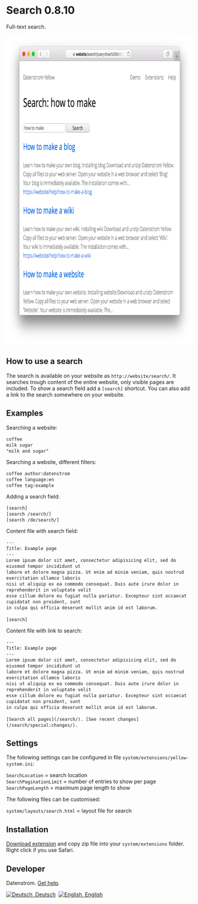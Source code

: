 Search 0.8.10
=============
Full-text search.

<p align="center"><img src="search-screenshot.png?raw=true" width="795" height="836" alt="Screenshot"></p>

## How to use a search

The search is available on your website as `http://website/search/`. It searches trough content of the entire website, only visible pages are included. To show a search field add a `[search]` shortcut. You can also add a link to the search somewhere on your website.

## Examples

Searching a website:

    coffee
    milk sugar
    "milk and sugar"

Searching a website, different filters:

    coffee author:datenstrom
    coffee language:en
    coffee tag:example

Adding a search field:

    [search]
    [search /search/]
    [search /de/search/]

Content file with search field:

    ---
    Title: Example page
    ---
    Lorem ipsum dolor sit amet, consectetur adipisicing elit, sed do eiusmod tempor incididunt ut 
    labore et dolore magna pizza. Ut enim ad minim veniam, quis nostrud exercitation ullamco laboris 
    nisi ut aliquip ex ea commodo consequat. Duis aute irure dolor in reprehenderit in voluptate velit 
    esse cillum dolore eu fugiat nulla pariatur. Excepteur sint occaecat cupidatat non proident, sunt 
    in culpa qui officia deserunt mollit anim id est laborum.

    [search]

Content file with link to search:

    ---
    Title: Example page
    ---
    Lorem ipsum dolor sit amet, consectetur adipisicing elit, sed do eiusmod tempor incididunt ut 
    labore et dolore magna pizza. Ut enim ad minim veniam, quis nostrud exercitation ullamco laboris 
    nisi ut aliquip ex ea commodo consequat. Duis aute irure dolor in reprehenderit in voluptate velit 
    esse cillum dolore eu fugiat nulla pariatur. Excepteur sint occaecat cupidatat non proident, sunt 
    in culpa qui officia deserunt mollit anim id est laborum.

    [Search all pages](/search/). [See recent changes](/search/special:changes/).

## Settings

The following settings can be configured in file `system/extensions/yellow-system.ini`:

`SearchLocation` = search location  
`SearchPaginationLimit` = number of entries to show per page  
`SearchPageLength` = maximum page length to show  

The following files can be customised:

`system/layouts/search.html` = layout file for search  

## Installation

[Download extension](https://github.com/datenstrom/yellow-extensions/raw/master/zip/search.zip) and copy zip file into your `system/extensions` folder. Right click if you use Safari.

## Developer

Datenstrom. [Get help](https://datenstrom.se/yellow/help/).

<p>
<a href="README-de.md"><img src="https://raw.githubusercontent.com/datenstrom/yellow-extensions/master/source/help/language-de.png" width="15" height="15" alt="Deutsch">&nbsp; Deutsch</a>&nbsp;
<a href="README.md"><img src="https://raw.githubusercontent.com/datenstrom/yellow-extensions/master/source/help/language-en.png" width="15" height="15" alt="English">&nbsp; English</a>&nbsp;
</p>
